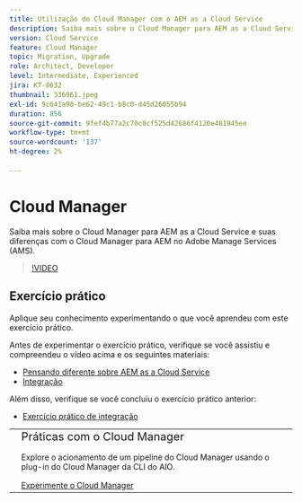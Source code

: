```yaml
---
title: Utilização do Cloud Manager com o AEM as a Cloud Service
description: Saiba mais sobre o Cloud Manager para AEM as a Cloud Service e suas diferenças com o Cloud Manager para AEM no Adobe Manage Services (AMS).
version: Cloud Service
feature: Cloud Manager
topic: Migration, Upgrade
role: Architect, Developer
level: Intermediate, Experienced
jira: KT-8632
thumbnail: 336961.jpeg
exl-id: 9c641a90-be62-49c1-b8c0-d45d26055b94
duration: 856
source-git-commit: 9fef4b77a2c70c8cf525d42686f4120e481945ee
workflow-type: tm+mt
source-wordcount: '137'
ht-degree: 2%

---
```


# Cloud Manager

Saiba mais sobre o Cloud Manager para AEM as a Cloud Service e suas diferenças com o Cloud Manager para AEM no Adobe Manage Services (AMS).

>[!VIDEO](https://video.tv.adobe.com/v/336961?quality=12&learn=on)

## Exercício prático

Aplique seu conhecimento experimentando o que você aprendeu com este exercício prático.

Antes de experimentar o exercício prático, verifique se você assistiu e compreendeu o vídeo acima e os seguintes materiais:

+ [Pensando diferente sobre AEM as a Cloud Service](./introduction.md)
+ [Integração](./onboarding.md)

Além disso, verifique se você concluiu o exercício prático anterior:

+ [Exercício prático de integração](./onboarding.md#hands-on-exercise)

<table style="border-width:0">
    <tr>
        <td style="width:150px">
            <a  rel="noreferrer"
                target="_blank"
                href="https://github.com/adobe/aem-cloud-engineering-video-series-exercises/tree/session4-cloud-manager#bootcamp-session-4-cloud-manager-develop-and-deploy
"><img alt="Repositório GitHub de exercícios práticos" src="./assets/github.png"/>
            </a>        
        </td>
        <td style="width:100%;margin-bottom:1rem;">
            <div style="font-size:1.25rem;font-weight:400;">Práticas com o Cloud Manager</div>
            <p style="margin:1rem 0">
                Explore o acionamento de um pipeline do Cloud Manager usando o plug-in do Cloud Manager da CLI do AIO.
            </p>
            <a  rel="noreferrer"
                target="_blank"
                href="https://github.com/adobe/aem-cloud-engineering-video-series-exercises/tree/session4-cloud-manager#bootcamp-session-4-cloud-manager-develop-and-deploy
" class="spectrum-Button spectrum-Button--primary spectrum-Button--sizeM">
                <span class="spectrum-Button-label has-no-wrap has-text-weight-bold">Experimente o Cloud Manager</span>
            </a>
        </td>
    </tr>
</table>

